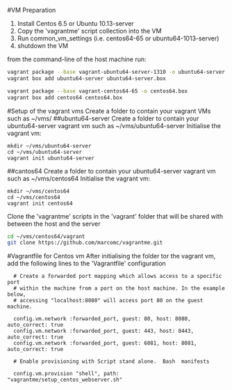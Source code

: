 #VM Preparation
1. Install Centos 6.5 or Ubuntu 10.13-server
2. Copy the 'vagrantme' script collection into the VM
3. Run common_vm_settings <vmname> (i.e. centos64-65 or ubuntu64-1013-server)
4. shutdown the VM

from the command-line of the host machine run:
```bash
vagrant package --base vagrant-ubuntu64-server-1310 -o ubuntu64-server.box
vagrant box add ubuntu64-server ubuntu64-server.box

vagrant package --base vagrant-centos64-65 -o centos64.box
vagrant box add centos64 centos64.box
```
#Setup of the vagrant vms
Create a folder to contain your vagrant VMs such as ~/vms/
##ubuntu64-server
Create a folder to contain your ubuntu64-server vagrant vm such as ~/vms/ubuntu64-server
Initialise the vagrant vm:
```bqsh
mkdir ~/vms/ubuntu64-server
cd ~/vms/ubuntu64-server
vagrant init ubuntu64-server
```
##cantos64
Create a folder to contain your ubuntu64-server vagrant vm such as ~/vms/centos64
Initialise the vagrant vm:
```bqsh
mkdir ~/vms/centos64
cd ~/vms/centos64
vagrant init centos64
```
Clone the 'vagrantme' scripts in the 'vagrant' folder that will be shared with between the host and the server
```bash
cd ~/vms/centos64/vagrant
git clone https://github.com/marcomc/vagrantme.git
```
#Vagrantfile for Centos vm
After initialising the folder tor the vagrant vm, add the following lines to the 'Vagrantfile' configuration
```
  # Create a forwarded port mapping which allows access to a specific port
  # within the machine from a port on the host machine. In the example below,
  # accessing "localhost:8080" will access port 80 on the guest machine.

  config.vm.network :forwarded_port, guest: 80, host: 8080, auto_correct: true
  config.vm.network :forwarded_port, guest: 443, host: 8443, auto_correct: true
  config.vm.network :forwarded_port, guest: 6081, host: 8081, auto_correct: true

  # Enable provisioning with Script stand alone.  Bash  manifests
  
  config.vm.provision "shell", path: "vagrantme/setup_centos_webserver.sh"
```
